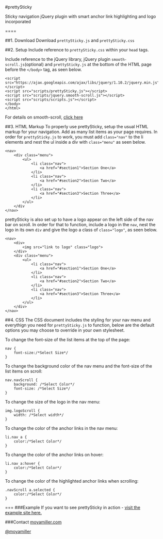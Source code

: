#prettySticky

Sticky navigation jQuery plugin with smart anchor link highlighting and logo incorporated

====

##1. Download 
Download `prettySticky.js` and `prettySticky.css`

##2. Setup
Include reference to `prettySticky.css` within your `head` tags.

Include reference to the jQuery library, jQuery plugin `smooth-scroll.js`(optional) and `prettySticky.js` at the bottom of the HTML page before the `</body>` tag, as seen below.

	<script src="https://ajax.googleapis.com/ajax/libs/jquery/1.10.2/jquery.min.js"></script>
	<script src="scripts/prettySticky.js"></script>
	<script src="scripts/jquery.smooth-scroll.js"></script>
	<script src="scripts/scripts.js"></script>
	</body>
	</html>

For details on smooth-scroll, <a href="https://github.com/kswedberg/jquery-smooth-scroll">click here</a>

##3. HTML Markup
To properly use prettySticky, setup the usual HTML markup for your navigation. Add as many list items as your page requires. In order for `prettySticky.js` to work, you must add `class="nav"` to the li elements and nest the ul inside a div with `class="menu"` as seen below. 

	<nav>
		<div class="menu">
			<ul>
				<li class="nav">
					<a href="#section1">Section One</a>
				</li>
				<li class="nav">
					<a href="#section2">Section Two</a>
				</li>
				<li class="nav">
					<a href="#section3">Section Three</a>
				</li>
			</ul>
		</div
	</nav>
	

prettySticky is also set up to have a logo appear on the left side of the nav bar on scroll. In order for that to function, include a logo in the `nav`, nest the logo in its own `div` and give the logo a class of `class="logo"`, as seen below.

	<nav>
		<div>
			<img src="link to logo" class="logo">
		</div>
		<div class="menu">
			<ul>
				<li class="nav">
					<a href="#section1">Section One</a>
				</li>
				<li class="nav">
					<a href="#section2">Section Two</a>
				</li>
				<li class="nav">
					<a href="#section3">Section Three</a>
				</li>
			</ul>
		</div>
	</nav>


##4. CSS
The CSS document includes the styling for your nav menu and everythign you need for `prettySticky.js` to function, below are the default options you may choose to override in your own stylesheet. 

To change the font-size of the list items at the top of the page:
	
	nav {
		font-size:/*Select Size*/
	}

To change the background color of the nav menu and the font-size of the list items on scroll:

	nav.navScroll {
		background: /*Select Color*/
		font-size: /*Select Size*/
	}

To change the size of the logo in the nav menu:

	img.logoScroll {
		width: /*Select width*/
	}

To change the color of the anchor links in the nav menu:

	li.nav a {
		color:/*Select Color*/
	}

To change the color of the anchor links on hover:

	li.nav a:hover {
		color:/*Select Color*/
	}
	
To change the color of the highlighted anchor links when scrolling:

	.navScroll a.selected {
		color:/*Select Color*/
	}


===
###Example
If you want to see prettySticky in action - <a href="http://moyamiller.com/prettySticky/">visit the example site here.</a>

###Contact
<a href="http://moyamiller.com">moyamiller.com</a>

<a href="http://twitter.com/moyamiller">@moyamiller</a>
